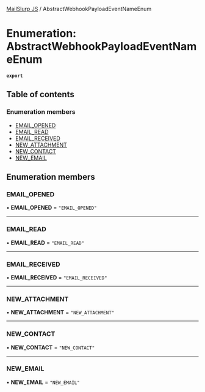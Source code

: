 [MailSlurp JS](../README.md) / AbstractWebhookPayloadEventNameEnum

# Enumeration: AbstractWebhookPayloadEventNameEnum

**`export`**

## Table of contents

### Enumeration members

- [EMAIL\_OPENED](AbstractWebhookPayloadEventNameEnum.md#email_opened)
- [EMAIL\_READ](AbstractWebhookPayloadEventNameEnum.md#email_read)
- [EMAIL\_RECEIVED](AbstractWebhookPayloadEventNameEnum.md#email_received)
- [NEW\_ATTACHMENT](AbstractWebhookPayloadEventNameEnum.md#new_attachment)
- [NEW\_CONTACT](AbstractWebhookPayloadEventNameEnum.md#new_contact)
- [NEW\_EMAIL](AbstractWebhookPayloadEventNameEnum.md#new_email)

## Enumeration members

### EMAIL\_OPENED

• **EMAIL\_OPENED** = `"EMAIL_OPENED"`

___

### EMAIL\_READ

• **EMAIL\_READ** = `"EMAIL_READ"`

___

### EMAIL\_RECEIVED

• **EMAIL\_RECEIVED** = `"EMAIL_RECEIVED"`

___

### NEW\_ATTACHMENT

• **NEW\_ATTACHMENT** = `"NEW_ATTACHMENT"`

___

### NEW\_CONTACT

• **NEW\_CONTACT** = `"NEW_CONTACT"`

___

### NEW\_EMAIL

• **NEW\_EMAIL** = `"NEW_EMAIL"`
